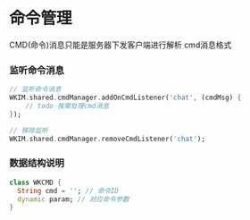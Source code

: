 # 命令管理
CMD(命令)消息只能是服务器下发客户端进行解析 cmd消息格式
### 监听命令消息

```dart
// 监听命令消息
WKIM.shared.cmdManager.addOnCmdListener('chat', (cmdMsg) {
    // todo 按需处理cmd消息
});

// 移除监听
WKIM.shared.cmdManager.removeCmdListener('chat');
```

### 数据结构说明
```dart
class WKCMD {
  String cmd = ''; // 命令ID
  dynamic param; // 对应命令参数
}
```
